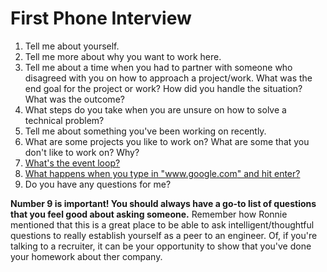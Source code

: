 # First Phone Interview

1. Tell me about yourself.
2. Tell me more about why you want to work here.
3. Tell me about a time when you had to partner with someone who disagreed with you on how to approach a project/work. What was the end goal for the project or work? How did you handle the situation? What was the outcome?
4. What steps do you take when you are unsure on how to solve a technical problem?
5. Tell me about something you've been working on recently.
6. What are some projects you like to work on? What are some that you don't like to work on? Why?
7. [What's the event loop?](https://github.com/joshling1919/node/blob/master/notes/event-loop.md)
8. [What happens when you type in "www.google.com" and hit enter?](http://edusagar.com/articles/view/70/What-happens-when-you-type-a-URL-in-browser)
9. Do you have any questions for me? 

**Number 9 is important! You should always have a go-to list of questions that
you feel good about asking someone.** Remember how Ronnie mentioned that this is
a great place to be able to ask intelligent/thoughtful questions to really
establish yourself as a peer to an engineer. Of, if you're talking to a recruiter,
it can be your opportunity to show that you've done your homework about ther company.